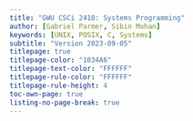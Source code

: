 ```yaml
---
title: "GWU CSCi 2410: Systems Programming"
author: [Gabriel Parmer, Sibin Mohan]
keywords: [UNIX, POSIX, C, Systems]
subtitle: "Version 2023-09-05"
titlepage: true
titlepage-color: "1034A6"
titlepage-text-color: "FFFFFF"
titlepage-rule-color: "FFFFFF"
titlepage-rule-height: 4
toc-own-page: true
listing-no-page-break: true
---
```

